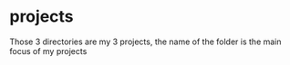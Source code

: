 # projects

Those 3 directories are my 3 projects, the name of the folder is the main focus of my projects
